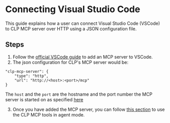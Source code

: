 # Connecting Visual Studio Code

This guide explains how a user can connect Visual Studio Code (VSCode) to CLP MCP server over HTTP using a JSON configuration file.

## Steps
1. Follow the [official VSCode guide](https://code.visualstudio.com/docs/copilot/customization/mcp-servers) to add an MCP server to VSCode.
2. The json configuration for CLP's MCP server would be:
```
"clp-mcp-server": {
    "type": "http",
    "url": "http://<host>:<port>/mcp"
}
```
The `host` and the `port` are the hostname and the port number the MCP server is started on as specified [here](../guides-mcp-server/index.md#starting-mcp-server)

3. Once you have added the MCP server, you can follow [this section](https://code.visualstudio.com/docs/copilot/customization/mcp-servers#_use-mcp-tools-in-agent-mode) to use the CLP MCP tools in agent mode.

